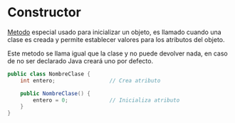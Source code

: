 # Constructor
[Metodo](Metodo.md) especial usado para inicializar un objeto, es llamado cuando una clase es creada y permite establecer valores para los atributos del objeto.

Este metodo se llama igual que la clase y no puede devolver nada, en caso de no ser declarado Java creará uno por defecto.

```java
public class NombreClase {
	int entero;					// Crea atributo

	public NombreClase() {
		entero = 0;				// Inicializa atributo
	}
}
```